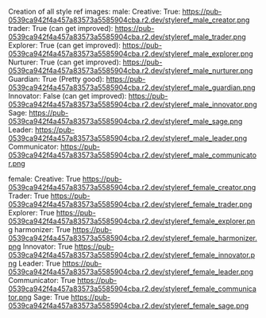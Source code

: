 Creation of all style ref images:
male:
    Creative: True:
    https://pub-0539ca942f4a457a83573a5585904cba.r2.dev/styleref_male_creator.png
    trader: True (can get improved):
    https://pub-0539ca942f4a457a83573a5585904cba.r2.dev/styleref_male_trader.png
    Explorer: True (can get improved):
    https://pub-0539ca942f4a457a83573a5585904cba.r2.dev/styleref_male_explorer.png
    Nurturer: True (can get improved):
    https://pub-0539ca942f4a457a83573a5585904cba.r2.dev/styleref_male_nurturer.png
    Guardian: True (Pretty good):
    https://pub-0539ca942f4a457a83573a5585904cba.r2.dev/styleref_male_guardian.png
    Innovator: False (can get improved):
    https://pub-0539ca942f4a457a83573a5585904cba.r2.dev/styleref_male_innovator.png
    Sage:
    https://pub-0539ca942f4a457a83573a5585904cba.r2.dev/styleref_male_sage.png
    Leader:
    https://pub-0539ca942f4a457a83573a5585904cba.r2.dev/styleref_male_leader.png
    Communicator:
    https://pub-0539ca942f4a457a83573a5585904cba.r2.dev/styleref_male_communicator.png

female:
    Creative: True
        https://pub-0539ca942f4a457a83573a5585904cba.r2.dev/styleref_female_creator.png
    Trader: True
        https://pub-0539ca942f4a457a83573a5585904cba.r2.dev/styleref_female_trader.png
    Explorer: True
        https://pub-0539ca942f4a457a83573a5585904cba.r2.dev/styleref_female_explorer.png
    harmonizer: True
        https://pub-0539ca942f4a457a83573a5585904cba.r2.dev/styleref_female_harmonizer.png
    Innovator: True
        https://pub-0539ca942f4a457a83573a5585904cba.r2.dev/styleref_female_innovator.png
    Leader: True
        https://pub-0539ca942f4a457a83573a5585904cba.r2.dev/styleref_female_leader.png
    Communicator: True
        https://pub-0539ca942f4a457a83573a5585904cba.r2.dev/styleref_female_communicator.png
    Sage: True
        https://pub-0539ca942f4a457a83573a5585904cba.r2.dev/styleref_female_sage.png




